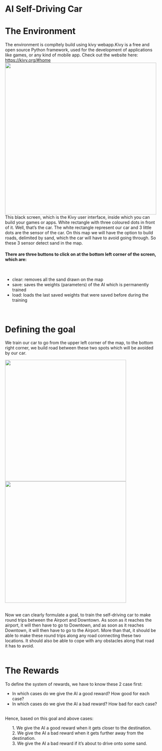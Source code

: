 # AI Self-Driving Car

# The Environment
The environment is compltely build using kivy webapp.Kivy is a free and open source Python framework, used for the development of applications like games, or any kind of mobile app. Check out the website here: https://kivy.org/#home 
<br>
<img src="https://user-images.githubusercontent.com/56478257/99615963-64115e00-2a42-11eb-861c-7fff5b743392.jpg" width="500" height="500" />
<br>
This black screen, which is the Kivy user interface, inside which you can build your games or apps.
White rectangle with three coloured dots in front of it. Well, that’s the car. The white rectangle represent our car and 3 little dots are the sensor of the car. On this map we will have the option to build roads, delimited by sand, which the car will have to avoid going through. So these 3 sensor detect sand in the map.
<br>
#### There are three buttons to click on at the bottom left corner of the screen, which are:
<br>
<ul>
<li>clear: removes all the sand drawn on the map</li>
<li>save: saves the weights (parameters) of the AI which is permanently trained</li>
<li>load: loads the last saved weights that were saved before during the training</li>
</ul>
<br>

# Defining the goal

We train our car to go from the upper left corner of the map, to the bottom right corner, we build road between these two spots which will be avoided by our car.
<br>
<p float="left">
<img src="https://user-images.githubusercontent.com/56478257/99616996-56f56e80-2a44-11eb-9f7e-5f7e86ef9075.jpg" width="400" height="400" />
<img src="https://user-images.githubusercontent.com/56478257/99617196-cec39900-2a44-11eb-8d1a-8dfa1351f919.jpg" width="400" height="400" />
</p>
<br>
Now we can clearly formulate a goal, to train the self-driving car to make round trips between the Airport and Downtown. As soon as it reaches the airport, it will then have to go to Downtown, and as soon as it reaches Downtown, it will then have to go to the Airport. More than that, it should be able to make these round trips along any road connecting these two locations. It should also be able to cope with any obstacles along that road it has to avoid.
<br>
<br>

# The Rewards
To define the system of rewards, we have to know these 2 case first:
<br>
<ul>
<li>In which cases do we give the AI a good reward? How good for each case?</li>
<li>In which cases do we give the AI a bad reward? How bad for each case?</li>
</ul>
<br>
Hence, based on this goal and above cases:
<br>
<ul>
1.	We give the AI a good reward when it gets closer to the destination.<br>
2.	We give the AI a bad reward when it gets further away from the destination.<br>
3.	We give the AI a bad reward if it’s about to drive onto some sand.<br>
</ul>






